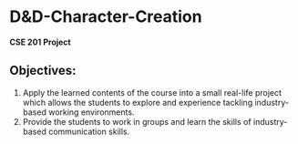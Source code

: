 # D&D-Character-Creation
**CSE 201 Project**

## Objectives:
1. Apply the learned contents of the course into a small real-life project which allows the
students to explore and experience tackling industry-based working environments.
2. Provide the students to work in groups and learn the skills of industry-based communication
skills.